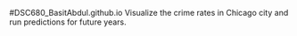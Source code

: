 #DSC680_BasitAbdul.github.io
Visualize the crime rates in Chicago city and run predictions for future years.
